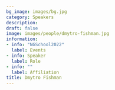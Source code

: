 ```yaml
---
bg_image: images/bg.jpg
category: Speakers
description: 
draft: false
image: images/people/dmytro-fishman.jpg
information:
- info: "NGSchool2022"
  label: Events
- info: Speaker
  label: Role
- info: ""
  label: Affiliation
title: Dmytro Fishman
---
```


